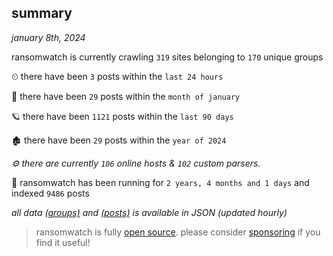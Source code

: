 
## summary
_january 8th, 2024_

ransomwatch is currently crawling `319` sites belonging to `170` unique groups

⏲ there have been `3` posts within the `last 24 hours`

🦈 there have been `29` posts within the `month of january`

🪐 there have been `1121` posts within the `last 90 days`

🏚 there have been `29` posts within the `year of 2024`

_⚙️ there are currently `106` online hosts & `102` custom parsers._

🦕 ransomwatch has been running for `2 years, 4 months and 1 days` and indexed `9486` posts

_all data  [(groups)](http://ransomwhat.telemetry.ltd/groups) and [(posts)](http://ransomwhat.telemetry.ltd/posts) is available in JSON (updated hourly)_

> ransomwatch is fully [open source](https://github.com/joshhighet/ransomwatch#ransomwatch--). please consider [sponsoring](https://github.com/sponsors/joshhighet) if you find it useful!
